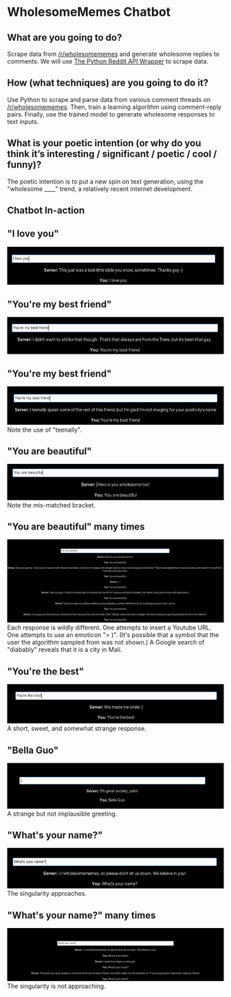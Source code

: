 # WholesomeMemes Chatbot
## What are you going to do?

Scrape data from [/r/wholesomememes](reddit.com/r/wholesomememes) and generate wholesome replies to comments. We will use [The Python Reddit API Wrapper](https://praw.readthedocs.io/en/latest/) to scrape data.

## How (what techniques) are you going to do it?

Use Python to scrape and parse data from various comment threads on [/r/wholesomememes](reddit.com/r/wholesomememes). Then, train a learning algorithm using comment-reply pairs. Finally, use the trained model to generate wholesome responses to text inputs. 

## What is your poetic intention (or why do you think it’s interesting / significant / poetic / cool / funny)?

The poetic intention is to put a new spin on text generation, using the "wholesome ____" trend, a relatively recent internet development.

## Chatbot In-action

## "I love you"
![screenshot1](https://github.com/ootks/CS87Project/blob/master/project/screenshot1.png "screenshot1") <br>

## "You're my best friend"
![screenshot2](https://github.com/ootks/CS87Project/blob/master/project/screenshot2.png "screenshot2") <br>

## "You're my best friend"
![screenshot3](https://github.com/ootks/CS87Project/blob/master/project/screenshot3.png "screenshot3") <br>
Note the use of "teenally".

## "You are beautiful"  
![screenshot4](https://github.com/ootks/CS87Project/blob/master/project/screenshot4.png "screenshot4") <br>
Note the mis-matched bracket. 

## "You are beautiful" many times
![screenshot5](https://github.com/ootks/CS87Project/blob/master/project/screenshot5.png "screenshot5") <br>
Each response is wildly different. One attempts to insert a Youtube URL. One attempts to use an emoticon "> )". (It's possible that a symbol that the user the algorithm sampled from was not shown.) A Google search of "diabably" reveals that it is a city in Mali. 

## "You're the best"
![screenshot6](https://github.com/ootks/CS87Project/blob/master/project/screenshot6.png "screenshot6") <br>
A short, sweet, and somewhat strange response. 

## "Bella Guo"
![screenshot8](https://github.com/ootks/CS87Project/blob/master/project/screenshot8.png "screenshot8") <br>
A strange but not implausible greeting. 

## "What's your name?"
![screenshot9](https://github.com/ootks/CS87Project/blob/master/project/screenshot9.png "screenshot9") <br>
The singularity approaches. 

## "What's your name?" many times
![screenshot11](https://github.com/ootks/CS87Project/blob/master/project/screenshot11.png "screenshot11") <br>
The singularity is not approaching. 


